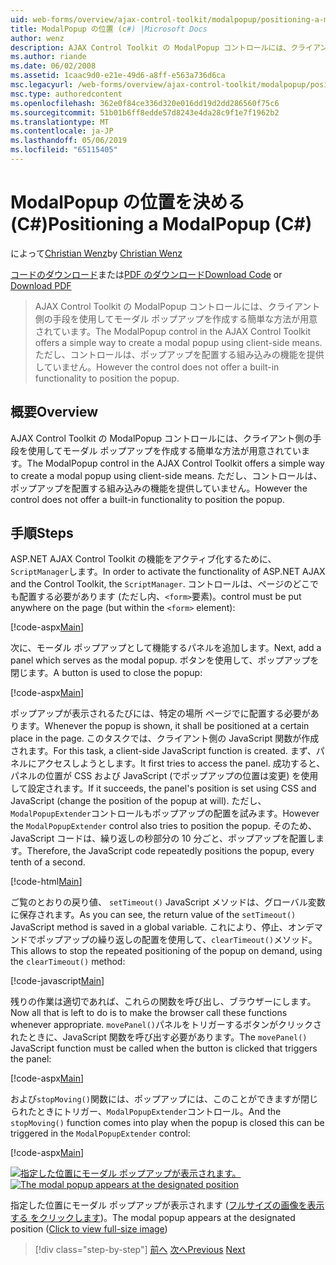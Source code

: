 ```yaml
---
uid: web-forms/overview/ajax-control-toolkit/modalpopup/positioning-a-modalpopup-cs
title: ModalPopup の位置 (c#) |Microsoft Docs
author: wenz
description: AJAX Control Toolkit の ModalPopup コントロールには、クライアント側の手段を使用してモーダル ポップアップを作成する簡単な方法が用意されています。 ただし、制御は提供されませんをしています.
ms.author: riande
ms.date: 06/02/2008
ms.assetid: 1caac9d0-e21e-49d6-a8ff-e563a736d6ca
msc.legacyurl: /web-forms/overview/ajax-control-toolkit/modalpopup/positioning-a-modalpopup-cs
msc.type: authoredcontent
ms.openlocfilehash: 362e0f84ce336d320e016dd19d2dd286560f75c6
ms.sourcegitcommit: 51b01b6ff8edde57d8243e4da28c9f1e7f1962b2
ms.translationtype: MT
ms.contentlocale: ja-JP
ms.lasthandoff: 05/06/2019
ms.locfileid: "65115405"
---
```

# <a name="positioning-a-modalpopup-c"></a><span data-ttu-id="eb0e7-104">ModalPopup の位置を決める (C#)</span><span class="sxs-lookup"><span data-stu-id="eb0e7-104">Positioning a ModalPopup (C#)</span></span>

<span data-ttu-id="eb0e7-105">によって[Christian Wenz](https://github.com/wenz)</span><span class="sxs-lookup"><span data-stu-id="eb0e7-105">by [Christian Wenz](https://github.com/wenz)</span></span>

<span data-ttu-id="eb0e7-106">[コードのダウンロード](http://download.microsoft.com/download/2/4/0/24052038-f942-4336-905b-b60ae56f0dd5/ModalPopup4.cs.zip)または[PDF のダウンロード](http://download.microsoft.com/download/b/6/a/b6ae89ee-df69-4c87-9bfb-ad1eb2b23373/modalpopup4CS.pdf)</span><span class="sxs-lookup"><span data-stu-id="eb0e7-106">[Download Code](http://download.microsoft.com/download/2/4/0/24052038-f942-4336-905b-b60ae56f0dd5/ModalPopup4.cs.zip) or [Download PDF](http://download.microsoft.com/download/b/6/a/b6ae89ee-df69-4c87-9bfb-ad1eb2b23373/modalpopup4CS.pdf)</span></span>

> <span data-ttu-id="eb0e7-107">AJAX Control Toolkit の ModalPopup コントロールには、クライアント側の手段を使用してモーダル ポップアップを作成する簡単な方法が用意されています。</span><span class="sxs-lookup"><span data-stu-id="eb0e7-107">The ModalPopup control in the AJAX Control Toolkit offers a simple way to create a modal popup using client-side means.</span></span> <span data-ttu-id="eb0e7-108">ただし、コントロールは、ポップアップを配置する組み込みの機能を提供していません。</span><span class="sxs-lookup"><span data-stu-id="eb0e7-108">However the control does not offer a built-in functionality to position the popup.</span></span>

## <a name="overview"></a><span data-ttu-id="eb0e7-109">概要</span><span class="sxs-lookup"><span data-stu-id="eb0e7-109">Overview</span></span>

<span data-ttu-id="eb0e7-110">AJAX Control Toolkit の ModalPopup コントロールには、クライアント側の手段を使用してモーダル ポップアップを作成する簡単な方法が用意されています。</span><span class="sxs-lookup"><span data-stu-id="eb0e7-110">The ModalPopup control in the AJAX Control Toolkit offers a simple way to create a modal popup using client-side means.</span></span> <span data-ttu-id="eb0e7-111">ただし、コントロールは、ポップアップを配置する組み込みの機能を提供していません。</span><span class="sxs-lookup"><span data-stu-id="eb0e7-111">However the control does not offer a built-in functionality to position the popup.</span></span>

## <a name="steps"></a><span data-ttu-id="eb0e7-112">手順</span><span class="sxs-lookup"><span data-stu-id="eb0e7-112">Steps</span></span>

<span data-ttu-id="eb0e7-113">ASP.NET AJAX Control Toolkit の機能をアクティブ化するために、`ScriptManager`します。</span><span class="sxs-lookup"><span data-stu-id="eb0e7-113">In order to activate the functionality of ASP.NET AJAX and the Control Toolkit, the `ScriptManager`.</span></span> <span data-ttu-id="eb0e7-114">コントロールは、ページのどこでも配置する必要があります (ただし内、`<form>`要素)。</span><span class="sxs-lookup"><span data-stu-id="eb0e7-114">control must be put anywhere on the page (but within the `<form>` element):</span></span>

[!code-aspx[Main](positioning-a-modalpopup-cs/samples/sample1.aspx)]

<span data-ttu-id="eb0e7-115">次に、モーダル ポップアップとして機能するパネルを追加します。</span><span class="sxs-lookup"><span data-stu-id="eb0e7-115">Next, add a panel which serves as the modal popup.</span></span> <span data-ttu-id="eb0e7-116">ボタンを使用して、ポップアップを閉じます。</span><span class="sxs-lookup"><span data-stu-id="eb0e7-116">A button is used to close the popup:</span></span>

[!code-aspx[Main](positioning-a-modalpopup-cs/samples/sample2.aspx)]

<span data-ttu-id="eb0e7-117">ポップアップが表示されるたびには、特定の場所 ページでに配置する必要があります。</span><span class="sxs-lookup"><span data-stu-id="eb0e7-117">Whenever the popup is shown, it shall be positioned at a certain place in the page.</span></span> <span data-ttu-id="eb0e7-118">このタスクでは、クライアント側の JavaScript 関数が作成されます。</span><span class="sxs-lookup"><span data-stu-id="eb0e7-118">For this task, a client-side JavaScript function is created.</span></span> <span data-ttu-id="eb0e7-119">まず、パネルにアクセスしようとします。</span><span class="sxs-lookup"><span data-stu-id="eb0e7-119">It first tries to access the panel.</span></span> <span data-ttu-id="eb0e7-120">成功すると、パネルの位置が CSS および JavaScript (でポップアップの位置は変更) を使用して設定されます。</span><span class="sxs-lookup"><span data-stu-id="eb0e7-120">If it succeeds, the panel's position is set using CSS and JavaScript (change the position of the popup at will).</span></span> <span data-ttu-id="eb0e7-121">ただし、`ModalPopupExtender`コントロールもポップアップの配置を試みます。</span><span class="sxs-lookup"><span data-stu-id="eb0e7-121">However the `ModalPopupExtender` control also tries to position the popup.</span></span> <span data-ttu-id="eb0e7-122">そのため、JavaScript コードは、繰り返しの秒部分の 10 分ごと、ポップアップを配置します。</span><span class="sxs-lookup"><span data-stu-id="eb0e7-122">Therefore, the JavaScript code repeatedly positions the popup, every tenth of a second.</span></span>

[!code-html[Main](positioning-a-modalpopup-cs/samples/sample3.html)]

<span data-ttu-id="eb0e7-123">ご覧のとおりの戻り値、 `setTimeout()` JavaScript メソッドは、グローバル変数に保存されます。</span><span class="sxs-lookup"><span data-stu-id="eb0e7-123">As you can see, the return value of the `setTimeout()` JavaScript method is saved in a global variable.</span></span> <span data-ttu-id="eb0e7-124">これにより、停止、オンデマンドでポップアップの繰り返しの配置を使用して、`clearTimeout()`メソッド。</span><span class="sxs-lookup"><span data-stu-id="eb0e7-124">This allows to stop the repeated positioning of the popup on demand, using the `clearTimeout()` method:</span></span>

[!code-javascript[Main](positioning-a-modalpopup-cs/samples/sample4.js)]

<span data-ttu-id="eb0e7-125">残りの作業は適切であれば、これらの関数を呼び出し、ブラウザーにします。</span><span class="sxs-lookup"><span data-stu-id="eb0e7-125">Now all that is left to do is to make the browser call these functions whenever appropriate.</span></span> <span data-ttu-id="eb0e7-126">`movePanel()`パネルをトリガーするボタンがクリックされたときに、JavaScript 関数を呼び出す必要があります。</span><span class="sxs-lookup"><span data-stu-id="eb0e7-126">The `movePanel()` JavaScript function must be called when the button is clicked that triggers the panel:</span></span>

[!code-aspx[Main](positioning-a-modalpopup-cs/samples/sample5.aspx)]

<span data-ttu-id="eb0e7-127">および`stopMoving()`関数には、ポップアップには、このことができますが閉じられたときにトリガー、`ModalPopupExtender`コントロール。</span><span class="sxs-lookup"><span data-stu-id="eb0e7-127">And the `stopMoving()` function comes into play when the popup is closed this can be triggered in the `ModalPopupExtender` control:</span></span>

[!code-aspx[Main](positioning-a-modalpopup-cs/samples/sample6.aspx)]

<span data-ttu-id="eb0e7-128">[![指定した位置にモーダル ポップアップが表示されます。](positioning-a-modalpopup-cs/_static/image2.png)](positioning-a-modalpopup-cs/_static/image1.png)</span><span class="sxs-lookup"><span data-stu-id="eb0e7-128">[![The modal popup appears at the designated position](positioning-a-modalpopup-cs/_static/image2.png)](positioning-a-modalpopup-cs/_static/image1.png)</span></span>

<span data-ttu-id="eb0e7-129">指定した位置にモーダル ポップアップが表示されます ([フルサイズの画像を表示する をクリックします](positioning-a-modalpopup-cs/_static/image3.png))。</span><span class="sxs-lookup"><span data-stu-id="eb0e7-129">The modal popup appears at the designated position ([Click to view full-size image](positioning-a-modalpopup-cs/_static/image3.png))</span></span>

> [!div class="step-by-step"]
> <span data-ttu-id="eb0e7-130">[前へ](handling-postbacks-from-a-modalpopup-cs.md)
> [次へ](launching-a-modal-popup-window-from-server-code-vb.md)</span><span class="sxs-lookup"><span data-stu-id="eb0e7-130">[Previous](handling-postbacks-from-a-modalpopup-cs.md)
[Next](launching-a-modal-popup-window-from-server-code-vb.md)</span></span>
